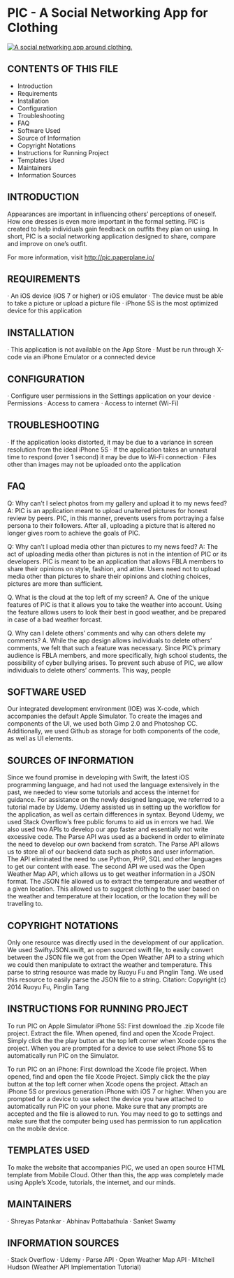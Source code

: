 # PIC - A Social Networking App for Clothing

[![A social networking app around clothing.](http://img.youtube.com/vi/Pdv6FCOwe1o/0.jpg)](http://www.youtube.com/watch?v=Pdv6FCOwe1o "PIC")

CONTENTS OF THIS FILE
---------------------
 * Introduction
 * Requirements
 * Installation
 * Configuration
 * Troubleshooting
 * FAQ
 * Software Used
 * Source of Information
 * Copyright Notations
 * Instructions for Running Project
 * Templates Used
 * Maintainers
 * Information Sources

INTRODUCTION
------------
Appearances are important in influencing others’ perceptions of oneself. How one dresses is even more important in the formal setting. PIC is created to help individuals gain 
feedback on outfits they plan on using. In short, PIC is a social networking application designed to share, compare and improve on one’s outfit.
 
For more information, visit http://pic.paperplane.io/

REQUIREMENTS
------------
·      An iOS device (iOS 7 or higher) or iOS emulator
·      The device must be able to take a picture or upload a picture file
·      iPhone 5S is the most optimized device for this application
 
INSTALLATION
------------
·      This application is not available on the App Store
·      Must be run through X-code via an iPhone Emulator or a connected device
 
CONFIGURATION
-------------
·      Configure user permissions in the Settings application on your device
·      Permissions
	·      Access to camera
	·      Access to internet (Wi-Fi)
 
TROUBLESHOOTING
---------------
·      If the application looks distorted, it may be due to a variance in screen resolution from the ideal iPhone 5S
·      If the application takes an unnatural time to respond (over 1 second) it may be due to Wi-Fi connection
·      Files other than images may not be uploaded onto the application
 
FAQ
---
Q: Why can’t I select photos from my gallery and upload it to my news feed?
A: PIC is an application meant to upload unaltered pictures for honest review by peers. PIC, in this manner, prevents users from portraying a false persona to their followers. 
   After all, uploading a picture that is altered no longer gives room to achieve the goals of PIC.
 
Q: Why can’t I upload media other than pictures to my news feed?
A: The act of uploading media other than pictures is not in the intention of PIC or its developers. PIC is meant to be an application that allows FBLA members to share their opinions on 
   style, fashion, and attire. Users need not to upload media other than pictures to share their opinions and clothing choices, pictures are more than sufficient.

Q. What is the cloud at the top left of my screen?
A. One of the unique features of PIC is that it allows you to take the weather into account. Using the feature allows users to look their best in good weather, and be prepared in case of 
   a bad weather forcast.

Q. Why can I delete others’ comments and why can others delete my comments?
A. While the app design allows individuals to delete others’ comments, we felt that such a feature was necessary. Since PIC’s primary audience is FBLA members, and more specifically, high 
   school students, the possibility of cyber bullying arises. To prevent such abuse of PIC, we allow individuals to delete others’ comments. This way, people 
 
SOFTWARE USED
-------------
Our integrated development environment (IOE) was X-code, which accompanies the default Apple Simulator. To create the images and components of the UI, we used both Gimp 2.0 and 
Photoshop CC. Additionally, we used Github as storage for both components of the code, as well as UI elements.

SOURCES OF INFORMATION
----------------------
Since we found promise in developing with Swift, the latest iOS programming language, and had not used the language extensively in the past, we needed to view some tutorials and access 
the internet for guidance. For assistance on the newly designed language, we referred to a tutorial made by Udemy. Udemy assisted us in setting up the workflow for the application, as 
well as certain differences in syntax. Beyond Udemy, we used Stack Overflow’s free public forums to aid us in errors we had. We also used two APIs to develop our app faster and 
essentially not write excessive code. The Parse API was used as a backend in order to eliminate the need to develop our own backend from scratch. The Parse API allows us to store all of 
our backend data such as photos and user information. The API eliminated the need to use Python, PHP, SQL and other languages to get our content with ease. The second API we used was the 
Open Weather Map API, which allows us to get weather information in a JSON format. The JSON file allowed us to extract the temperature and weather of a given location. This allowed us to 
suggest clothing to the user based on the weather and temperature at their location, or the location they will be travelling to.

COPYRIGHT NOTATIONS
-------------------
Only one resource was directly used in the development of our application. We used SwiftyJSON.swift, an open sourced swift file, to easily convert between the JSON file we got from the 
Open Weather API to a string which we could then manipulate to extract the weather and temperature. This parse to string resource was made by Ruoyu Fu and Pinglin Tang. We used this 
resource to easily parse the JSON file to a string.
Citation:
Copyright (c) 2014 Ruoyu Fu, Pinglin Tang

INSTRUCTIONS FOR RUNNING PROJECT
--------------------------------
To run PIC on Apple Simulator iPhone 5S:
First download the .zip Xcode file project. Extract the file. When opened, find and open the Xcode Project. Simply click the the play button at the top left corner when Xcode opens the 
project. When you are prompted for a device to use select iPhone 5S to automatically run PIC on the Simulator.

To run PIC on an iPhone:
First download the Xcode file project. When opened, find and open the file Xcode Project. Simply click the the play button at the top left corner when Xcode opens the project. Attach an 
iPhone 5S or previous generation iPhone with iOS 7 or higher. When you are prompted for a device to use select the device you have attached to automatically run PIC on your phone. Make 
sure that any prompts are accepted and the file is allowed to run. You may need to go to settings and make sure that the computer being used has permission to run application on the 
mobile device.

TEMPLATES USED
---------------
To make the website that accompanies PIC, we used an open source HTML template from Mobile Cloud. Other than this, the app was completely made using Apple’s Xcode, tutorials, the 
internet, and our minds.

MAINTAINERS
-----------
·      Shreyas Patankar
·      Abhinav Pottabathula
·      Sanket Swamy
 
INFORMATION SOURCES
-------------------
·      Stack Overflow
·      Udemy
·      Parse API
·      Open Weather Map API
·      Mitchell Hudson (Weather API Implementation Tutorial)


